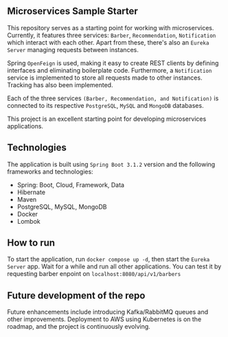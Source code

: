 ## Microservices Sample Starter 

This repository serves as a starting point for working with microservices. Currently, it features three services: `Barber`, `Recommendation`, `Notification` which interact with each other. 
Apart from these, there's also an `Eureka Server` managing requests between instances. 

Spring `OpenFeign` is used, making it easy to create REST clients by defining interfaces and eliminating boilerplate code.
Furthermore, a `Notification` service is implemented to store all requests made to other instances. Tracking has also been implemented. 

Each of the three services `(Barber, Recommendation, and Notification)` is connected to its respective `PostgreSQL`, `MySQL`  and `MongoDB` databases.

This project is an excellent starting point for developing microservices applications. 


## Technologies

The application is built using `Spring Boot 3.1.2` version and the following frameworks and technologies:

- Spring: Boot, Cloud, Framework, Data
- Hibernate
- Maven
- PostgreSQL, MySQL, MongoDB
- Docker
- Lombok

## How to run

To start the application, run `docker compose up -d`, then start the `Eureka Server` app. Wait for a while and run all other applications.
You can test it by requesting barber enpoint on `localhost:8080/api/v1/barbers`

## Future development of the repo

Future enhancements include introducing Kafka/RabbitMQ queues and other improvements.
Deployment to AWS using Kubernetes is on the roadmap, and the project is continuously evolving.
